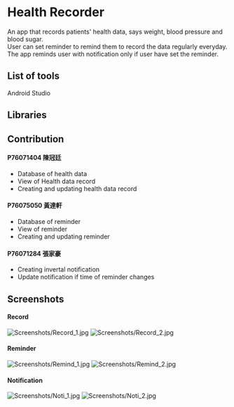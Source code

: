 # Health Recorder
An app that records patients' health data, says weight, blood pressure and blood sugar.  
User can set reminder to remind them to record the data regularly everyday.  
The app reminds user with notification only if user have set the reminder.  

## List of tools  
Android Studio  

## Libraries


## Contribution

#### P76071404 陳冠廷  
 - Database of health data   
 - View of Health data record
 - Creating and updating health data record

#### P76075050 黃達軒  
 - Database of reminder   
 - View of reminder  
 - Creating and updating reminder
  
#### P76071284 張家豪  
 - Creating invertal notification  
 - Update notification if time of reminder changes
 
 
 ## Screenshots
 
 #### Record
 
 ![Screenshots/Record_1.jpg](Screenshots/Record_1.jpg) 
 ![Screenshots/Record_2.jpg](Screenshots/Record_2.jpg)
 
 #### Reminder

 ![Screenshots/Remind_1.jpg](Screenshots/Remind_1.jpg) 
 ![Screenshots/Remind_2.jpg](Screenshots/Remind_2.jpg) 

 #### Notification
 
 ![Screenshots/Noti_1.jpg](Screenshots/Noti_1.jpg) 
 ![Screenshots/Noti_2.jpg](Screenshots/Noti_2.jpg) 
